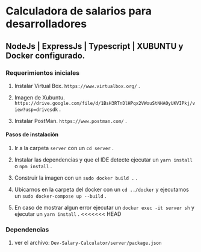 # Calculadora de salarios para desarrolladores

## NodeJs | ExpressJs | Typescript | XUBUNTU y Docker configurado.

### Requerimientos iniciales

1. Instalar Virtual Box. `https://www.virtualbox.org/` .

2. Imagen de Xubuntu. `https://drive.google.com/file/d/1BsH3RTnDlHPqx2VWouStNHAOyUKVIPkj/view?usp=drivesdk` .

3. Instalar PostMan. `https://www.postman.com/` .

#### Pasos de instalación

1. Ir a la carpeta `server` con un `cd server` .

2. Instalar las dependencias y que el IDE detecte ejecutar un `yarn install` o `npm install` .

3. Construir la imagen con un `sudo docker build .` .

4. Ubicarnos en la carpeta del docker con un `cd ../docker` y ejecutamos un `sudo docker-compose up --build` .

5. En caso de mostrar algun error ejecutar un `docker exec -it server sh` y ejecutar un `yarn install` .
<<<<<<< HEAD

### Dependencias

1. ver el archivo: `Dev-Salary-Calculator/server/package.json`
